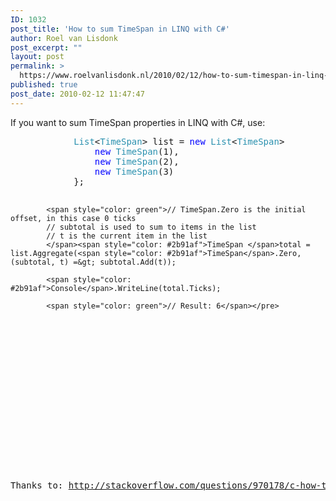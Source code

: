 ```yaml
---
ID: 1032
post_title: 'How to sum TimeSpan in LINQ with C#'
author: Roel van Lisdonk
post_excerpt: ""
layout: post
permalink: >
  https://www.roelvanlisdonk.nl/2010/02/12/how-to-sum-timespan-in-linq-with-c/
published: true
post_date: 2010-02-12 11:47:47
---
```

<p>If you want to sum TimeSpan properties in LINQ with C#, use:</p>  <pre class="code"><span style="color: #2b91af">            List</span>&lt;<span style="color: #2b91af">TimeSpan</span>&gt; list = <span style="color: blue">new </span><span style="color: #2b91af">List</span>&lt;<span style="color: #2b91af">TimeSpan</span>&gt;&#160;&#160;&#160;&#160;&#160;&#160;&#160;&#160;&#160;&#160;&#160;&#160; {
                <span style="color: blue">new </span><span style="color: #2b91af">TimeSpan</span>(1),
                <span style="color: blue">new </span><span style="color: #2b91af">TimeSpan</span>(2),
                <span style="color: blue">new </span><span style="color: #2b91af">TimeSpan</span>(3)
            };

            <span style="color: green">// TimeSpan.Zero is the initial offset, in this case 0 ticks
            // subtotal is used to sum to items in the list
            // t is the current item in the list
            </span><span style="color: #2b91af">TimeSpan </span>total = list.Aggregate(<span style="color: #2b91af">TimeSpan</span>.Zero, (subtotal, t) =&gt; subtotal.Add(t));

            <span style="color: #2b91af">Console</span>.WriteLine(total.Ticks);

            <span style="color: green">// Result: 6</span></pre>
<a href="http://11011.net/software/vspaste"></a>

<p>&#160;</p>

<p>&#160;</p>

<p><a href="http://11011.net/software/vspaste"></a></p>

<p>Thanks to: <a title="http://stackoverflow.com/questions/970178/c-how-to-use-the-enumerable-aggregate-method" href="http://stackoverflow.com/questions/970178/c-how-to-use-the-enumerable-aggregate-method">http://stackoverflow.com/questions/970178/c-how-to-use-the-enumerable-aggregate-method</a></p>